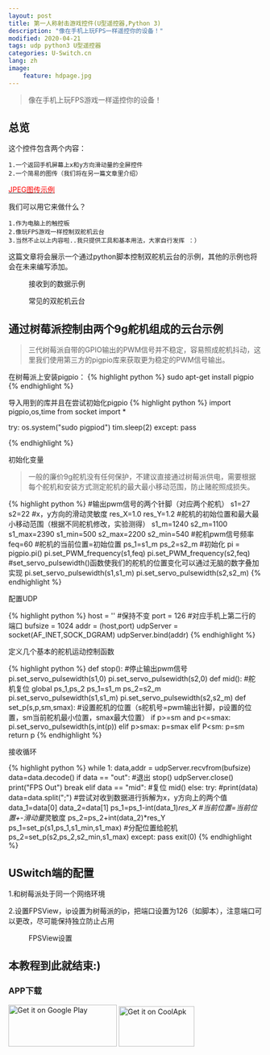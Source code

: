 ```yaml
---
layout: post
title: 第一人称射击游戏控件(U型遥控器,Python 3)
description: "像在手机上玩FPS一样遥控你的设备！"
modified: 2020-04-21
tags: udp python3 U型遥控器
categories: U-Switch.cn
lang: zh
image:
    feature: hdpage.jpg
---
```

>像在手机上玩FPS游戏一样遥控你的设备！


## 总览

这个控件包含两个内容：

    1.一个返回手机屏幕上x和y方向滑动量的全屏控件
    2.一个简易的图传（我们将在另一篇文章里介绍）
<a href="https://yanfeiwong.github.io//u-switch.cn/JPEG图传(U型遥控器,Python-3)/" target="_blank"><font color="red">JPEG图传示例</font></a>

我们可以用它来做什么？

    1.作为电脑上的触控板
    2.像玩FPS游戏一样控制双舵机云台
    3.当然不止以上内容啦..我只提供工具和基本用法，大家自行发挥 ：）

这篇文章将会展示一个通过python脚本控制双舵机云台的示例，其他的示例也将会在未来编写添加。

<figure class="half center">
	<a href="{{ site.url }}/images/u_FPS_cn/接收数据.png"> <img src="{{ site.url }}/images/u_FPS_cn/接收数据.png" alt=""></a>
    <figcaption>接收到的数据示例</figcaption>
</figure>

<figure class="half center">
	<a href="{{ site.url }}/images/u_FPS_cn/9G舵机云台.jpg"> <img src="{{ site.url }}/images/u_FPS_cn/9G舵机云台.jpg" alt=""></a>
    <figcaption>常见的双舵机云台</figcaption>
</figure>

## 通过树莓派控制由两个9g舵机组成的云台示例
>三代树莓派自带的GPIO输出的PWM信号并不稳定，容易照成舵机抖动，这里我们使用第三方的pigpio库来获取更为稳定的PWM信号输出。

在树莓派上安装pigpio：
{% highlight python %}
sudo apt-get install pigpio
{% endhighlight %}

导入用到的库并且在尝试初始化pigpio
{% highlight python %}
import pigpio,os,time
from socket import *

try:
    os.system("sudo pigpiod")
    tim.sleep(2)
except:
    pass
    
{% endhighlight %}

初始化变量
>一般的廉价9g舵机没有任何保护，不建议直接通过树莓派供电，需要根据每个舵机和安装方式测定舵机的最大最小移动范围，防止赌舵照成损失。

{% highlight python %}
#输出pwm信号的两个针脚（对应两个舵机）
s1=27
s2=22
#x，y方向的滑动灵敏度
res_X=1.0
res_Y=1.2
#舵机的初始位置和最大最小移动范围（根据不同舵机修改，实验测得）
s1_m=1240
s2_m=1100
s1_max=2390
s1_min=500
s2_max=2200
s2_min=540
#舵机pwm信号频率
feq=60
#舵机的当前位置=初始位置
ps_1=s1_m
ps_2=s2_m
#初始化
pi = pigpio.pi()
pi.set_PWM_frequency(s1,feq)
pi.set_PWM_frequency(s2,feq)
#set_servo_pulsewidth()函数使我们的舵机的位置变化可以通过无脑的数字叠加实现
pi.set_servo_pulsewidth(s1,s1_m) 
pi.set_servo_pulsewidth(s2,s2_m)
{% endhighlight %}

配置UDP

{% highlight python %}
host = '' #保持不变
port = 126 #对应手机上第二行的端口
bufsize = 1024 
addr = (host,port)
udpServer = socket(AF_INET,SOCK_DGRAM) 
udpServer.bind(addr)
{% endhighlight %}

定义几个基本的舵机运动控制函数

{% highlight python %}
def stop(): #停止输出pwm信号
    pi.set_servo_pulsewidth(s1,0)
    pi.set_servo_pulsewidth(s2,0)
def mid(): #舵机复位
    global ps_1,ps_2
    ps_1=s1_m
    ps_2=s2_m
    pi.set_servo_pulsewidth(s1,s1_m)
    pi.set_servo_pulsewidth(s2,s2_m)
def set_p(s,p,sm,smax): #设置舵机的位置（s舵机号=pwm输出针脚，p设置的位置，sm当前舵机最小位置，smax最大位置）
    if p>=sm and p<=smax:
        pi.set_servo_pulsewidth(s,int(p))
    elif p>smax:
        p=smax
    elif P<sm:
        p=sm
    return p
{% endhighlight %}

接收循环

{% highlight python %}
while 1:
        data,addr = udpServer.recvfrom(bufsize) 
        data=data.decode() 
        if data == "out": #退出
            stop()
            udpServer.close() 
            print("FPS Out")
            break
        elif data == "mid": #复位
            mid()
        else:
            try:
                #print(data)
                data=data.split(";")  #尝试对收到数据进行拆解为x，y方向上的两个值
                data_1=data[0]
                data_2=data[1]
                ps_1=ps_1-int(data_1)*res_X #当前位置=当前位置+-滑动量*灵敏度
                ps_2=ps_2+int(data_2)*res_Y
                ps_1=set_p(s1,ps_1,s1_min,s1_max) #分配位置给舵机
                ps_2=set_p(s2,ps_2,s2_min,s1_max)
            except:
                pass
exit(0)
{% endhighlight %}


## USwitch端的配置
1.和树莓派处于同一个网络环境

2.设置FPSView，ip设置为树莓派的ip，把端口设置为126（如脚本），注意端口可以更改，尽可能保持独立防止占用
<figure class="half center">
	<a href="{{ site.url }}/images/u_FPS_cn/FPS设置.jpg"> <img src="{{ site.url }}/images/u_FPS_cn/FPS设置.jpg" alt=""></a>
    <figcaption>FPSView设置</figcaption>
</figure>



## 本教程到此就结束:)
### APP下载
<a href='https://play.google.com/store/apps/details?id=com.typey.tool.uswitch&pcampaignid=MKT-Other-global-all-co-prtnr-py-PartBadge-Mar2515-1'><img alt='Get it on Google Play' src='https://play.google.com/intl/en_us/badges/images/generic/en_badge_web_generic.png' height="83" width="215"/></a>
<a href='https://www.coolapk.com/apk/188229'><img alt='Get it on CoolApk' src='{{ site.url }}/images/coolan.png' height="80" width="150"/></a>